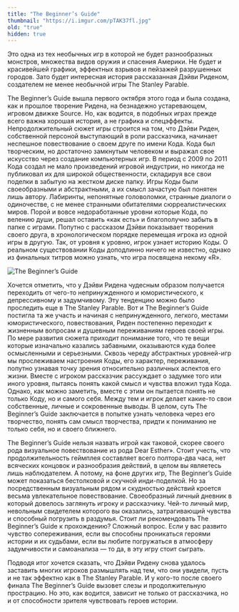 ```yaml
---
title: "The Beginner’s Guide"
thumbnail: "https://i.imgur.com/pTAK37fl.jpg"
old: "true"
hidden: true
---
```


Это одна из тех необычных игр в которой не будет разнообразных монстров, множества видов оружия и спасения Америки. Не будет и красивейшей графики, эффектных взрывов и пейзажей разрушенных городов. Зато будет интересная история рассказанная Дэйви Риденом, создателем не менее необычной игры The Stanley Parable.

The Beginner’s Guide вышла первого октября этого года и была создана, как и прошлое творение Ридена, на безнадежно устаревающем, игровом движке Source. Но, как водится, в подобных играх прежде всего важна хорошая история, а не графика и спецэффекты. Непродолжительный сюжет игры строится на том, что Дэйви Риден, собственной персоной выступающий в роли рассказчика, начинает неспешное повествование о своем друге по имени Кода. Кода был творческим, но достаточно замкнутым человеком и выражал свое искусство через создание компьютерных игр. В период с 2009 по 2011 Кода создал не мало произведений игровой индустрии, но никогда не публиковал их для широкой общественности, складируя все свои поделки в забытую на жестком диске папку. Игры Коды были своеобразными и абстрактными, а их смысл зачастую был понятен лишь автору. Лабиринты, непонятные головоломки, странные диалоги о одиночестве, с не менее странными обитателями сюрреалистических миров. Порой и вовсе недоработанные уровни которые Кода, по велению души, решал оставить «как есть» и благополучно забыть в папке с играми. Попутно с рассказом Дэйви показывает творения своего друга, в хронологическом порядке перемещая игрока из одной игры в другую. Так, от уровня к уровню, игрок узнает историю Коды. О реальном существовании Коды доподлинно ничего не известно, однако из финальных титров можно узнать, что игра посвящена некому «R».

![The Beginner’s Guide](https://i.imgur.com/pTAK37f.jpg)

Хочется отметить, что у Дэйви Ридена чудесным образом получается переходить от чего-то непринужденного и юмористического, к депрессивному и задумчивому. Эту тенденцию можно было проследить еще в The Stanley Parable. Вот и The Beginner’s Guide постигла та же участь и начиная с непринужденного, легкого, местами юмористического, повествования, Риден постепенно переходит к жизненным вопросам и душевным переживаниям героев своей игры. По мере развития сюжета приходит понимание того, что те вещи которые изначально казались забавными, оказываются куда более осмысленными и серьезными. Сквозь череду абстрактных уровней-игр мы прослеживаем настроения Коды, его характер, переживания, попутно узнавая точку зрения относительно различных аспектов его жизни. Вместе с игроком рассказчик рассуждает о задумке того или иного уровня, пытаясь понять какой смысл и чувства вложил туда Кода. Однако, как можно заметить, вместе с этим он пытается понять не только Коду, но и самого себя. Между тем и игрок делает какие-то свои собственные, личные и сокровенные выводы. В целом, суть The Beginner’s Guide заключается в попытке узнать человека через его творчество, понять сам смысл творчества, придти к пониманию не только себя, но и своего ближнего.

The Beginner’s Guide нельзя назвать игрой как таковой, скорее своего рода визуальное повествование из рода Dear Esther». Стоит учесть, что продолжительность геймплея составляет всего полтора-два часа, нет всяческих концовок и разнообразия действий, в целом вы являетесь лишь наблюдателем. А потому, на фоне других игр, The Beginner’s Guide может показаться бестолковой и скучной инди-поделкой. Но за посредственным визуальным рядом и скудностью действий кроется весьма увлекательное повествование. Своеобразный личный дневник в который довелось заглянуть игроку и рассказчику. Чей-то личный мир, невольным свидетелем которого вы оказались, затрагивающий чувства и способный погрузить в раздумья. Стоит ли рекомендовать The Beginner’s Guide к прохождению? Сложный вопрос. Если у вас развито чувство сопереживания, если вы способны проникаться героями истории и их судьбами, если вы любите погружаться в атмосферу задумчивости и самоанализа — то да, в эту игру стоит сыграть.

Подводя итог хочется сказать, что Дэйви Ридену снова удалось заставить многих игроков размышлять над тем, что они увидели, пусть и не так эффектно как в The Stanley Parable. И у кого-то после своего финала The Beginner’s Guide вызовет слезы и продолжительную прострацию. Но это, как водится, зависит не только от рассказчика, но и от способности зрителя чувствовать героев истории.